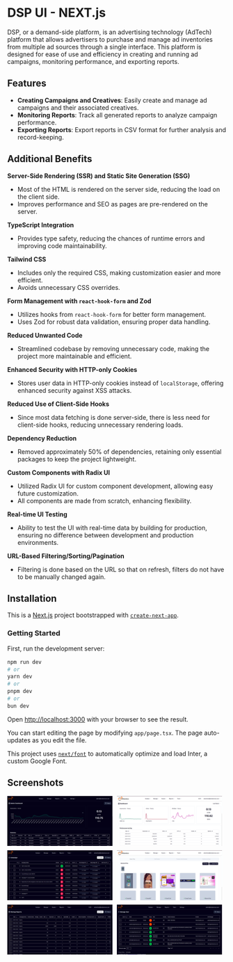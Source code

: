 
# DSP UI - NEXT.js

DSP, or a demand-side platform, is an advertising technology (AdTech) platform that allows advertisers to purchase and manage ad inventories from multiple ad sources through a single interface. This platform is designed for ease of use and efficiency in creating and running ad campaigns, monitoring performance, and exporting reports.

## Features

- **Creating Campaigns and Creatives**: Easily create and manage ad campaigns and their associated creatives.
- **Monitoring Reports**: Track all generated reports to analyze campaign performance.
- **Exporting Reports**: Export reports in CSV format for further analysis and record-keeping.

## Additional Benefits

**Server-Side Rendering (SSR) and Static Site Generation (SSG)**
   - Most of the HTML is rendered on the server side, reducing the load on the client side.
   - Improves performance and SEO as pages are pre-rendered on the server.

**TypeScript Integration**
   - Provides type safety, reducing the chances of runtime errors and improving code maintainability.

**Tailwind CSS**
   - Includes only the required CSS, making customization easier and more efficient.
   - Avoids unnecessary CSS overrides.

**Form Management with `react-hook-form` and Zod**
   - Utilizes hooks from `react-hook-form` for better form management.
   - Uses Zod for robust data validation, ensuring proper data handling.

**Reduced Unwanted Code**
   - Streamlined codebase by removing unnecessary code, making the project more maintainable and efficient.

**Enhanced Security with HTTP-only Cookies**
   - Stores user data in HTTP-only cookies instead of `localStorage`, offering enhanced security against XSS attacks.

**Reduced Use of Client-Side Hooks**
   - Since most data fetching is done server-side, there is less need for client-side hooks, reducing unnecessary rendering loads.

**Dependency Reduction**
   - Removed approximately 50% of dependencies, retaining only essential packages to keep the project lightweight.

**Custom Components with Radix UI**
   - Utilized Radix UI for custom component development, allowing easy future customization.
   - All components are made from scratch, enhancing flexibility.

**Real-time UI Testing**
  - Ability to test the UI with real-time data by building for production, ensuring no difference between development and production environments.

**URL-Based Filtering/Sorting/Pagination**
  - Filtering is done based on the URL so that on refresh, filters do not have to be manually changed again.

## Installation

This is a [Next.js](https://nextjs.org/) project bootstrapped with [`create-next-app`](https://github.com/vercel/next.js/tree/canary/packages/create-next-app).

### Getting Started

First, run the development server:

```bash
npm run dev
# or
yarn dev
# or
pnpm dev
# or
bun dev
```

Open [http://localhost:3000](http://localhost:3000) with your browser to see the result.

You can start editing the page by modifying `app/page.tsx`. The page auto-updates as you edit the file.

This project uses [`next/font`](https://nextjs.org/docs/basic-features/font-optimization) to automatically optimize and load Inter, a custom Google Font.

## Screenshots

<div style="display: flex; flex-wrap: wrap; gap: 10px;">

  <img src="https://github.com/SauravMob/dsp-ui-nextjs/blob/ui-changes/public/screenshots/Admin_dashboard.png" alt="Admin dashboard" width="48%">

  <img src="https://github.com/SauravMob/dsp-ui-nextjs/blob/ui-changes/public/screenshots/Dashboard.png" alt="Dashboard" width="48%">

  <img src="https://github.com/SauravMob/dsp-ui-nextjs/blob/ui-changes/public/screenshots/Campaign_section.png" alt="Campaign" width="48%">

  <img src="https://github.com/SauravMob/dsp-ui-nextjs/blob/ui-changes/public/screenshots/creative_section.png" alt="Creative" width="48%">

  <img src="https://github.com/SauravMob/dsp-ui-nextjs/blob/ui-changes/public/screenshots/Siteapp_report.png" alt="SiteApp Report" width="48%">

  <img src="https://github.com/SauravMob/dsp-ui-nextjs/blob/ui-changes/public/screenshots/manage_user.png" alt="Manage User" width="48%">

</div>
